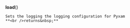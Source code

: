 **load**()

    
    Sets the logging the logging configuration for Pyxam
    **<br />returns&nbsp;** 
    